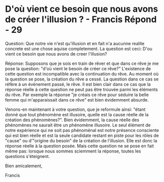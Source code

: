 # D'où vient ce besoin que nous avons de créer l'illusion ? - Francis Répond - 29

Question: Que notre vie n'est qu'illusion et en fait n'a aucunne realite concrete est une chose aquise completement. La question est ceci: D'ou vient ce besoin que nous avons de creer l'illusion?

Réponse: Supposons que je sois en train de rêver et que dans ce rêve je me pose la question: "d'où vient le besoin de créer ce rêve?" L'existence de cette question est incompatible avec la continuation du rêve. Au moment où la question se pose, la création du rêve a cessé. La question dans ce cas se réfère à un évènement passé, le rêve. Il est bien clair dans ce cas que la réponse réelle à cette question ne peut pas être trouvée parmi les éléments du rêve. Par exemple la réponse "je créais ce rêve pour séduire la belle femme qui m'apparaissait dans ce rêve" est bien évidemment absurde.

Venons-en maintenant à votre question, que je reformule ainsi: "étant donné que tout phénomène est illusoire, quelle est la cause réelle de la création des phénomènes?". Bien évidemment, la cause réelle des phénomènes ne saurait être un phénomène illusoire. Le seul élément de notre expérience qui ne soit pas phénoménal est notre présence consciente qui est bien réelle et est la seule candidate restant en piste pour les rôles de "cause" ou d'"origine du besoin" de la création de l'illusion. Elle est donc la réponse réelle à la question posée. Mais cette question ne se pose en fait même pas: lorsque nous sommes sciemment la réponse, toutes les questions s'éteignent.

Bien amicalement,

Francis

